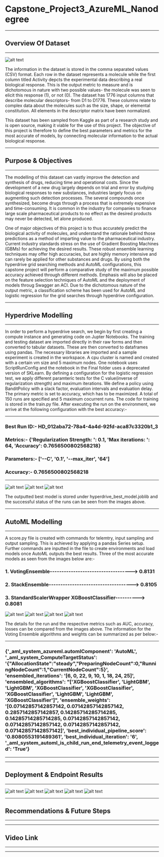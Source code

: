 # Capstone_Project3_AzureML_Nanodegree
***

## Overview Of Dataset
***
![alt text](https://st4.depositphotos.com/4687155/27336/v/600/depositphotos_273364926-stock-video-4k-hexagon-chemical-moleculardata-information.jpg)

The information in the dataset is stored in the comma separated values (CSV) format. Each row in the dataset represents a molecule while the first column titled Activity depcts the experimental data describing a real biological response. This is the output metric to measure and is dichotomous in nature with two possible values- the molecule was seen to elicit this response (1), or not (0). The dataset has 1776 input columns that describe molecular descriptors- from D1 to D1776. These columns relate to complex data about the molecules such as the size, shape, or elemental constitution. All elements in the descriptor matrix have been normalized.

This dataset has been sampled from Kaggle as part of a research study and is open source, making it viable for the use of this project. The objective of this project is therefore to define the best parameters and metrics for the most accurate of models, by connecting molecular information to the actual biological response. 
***

## Purpose & Objectives
***
The modelling of this dataset can vastly improve the detection and synthesis of drugs, reducing time and operational costs. Since the development of a new drug largely depends on trial and error by studying biological responses to new substances, industries largely focus on augmenting such detection processes. The several compounds once synthesized, become drugs through a process that is extremely expensive and time-consuming. It is common in the industry for companies to finance large scale pharmaceutical products to no effect as the desired products may never be detected, let alone produced.

One of major objectives of this project is to thus accurately predict the biological activity of molecules, and understand the rationale behind those predictions as a method of imparting value to the pharmaceutical industry. Current industry standards stress on the use of Gradient Boosting Machines (GBMs) for achieving the desired results. These robust ensemble learning techniques may offer high accuracies, but are highly memory intensive and can rarely be applied for other substances and drugs. By using both the hyperdrive grid searching methods and AutoML configurations, this capstone project will perform a comparative study of the maximum possible accuracy achieved through different methods. Emphasis will also be placed on the feature selection techniques of AutoML and the deployment of models throug Swagger an ACI. Due to the dichotomous nature of the output metric, a classification scheme has been used for AutoML and logistic regression for the grid searches through hyperdrive configuration.
***

## Hyperdrive Modelling
***
In order to perform a hyperdrive search, we begin by first creating a compute instance and generating code on Jupter Notebooks. The training and testing dataset are imported directly in their raw forms and then converted to tabular datasets. These are then converted to dataframes using pandas. The necessary libraries are imported and a sample experiment is created in the workspace. A cpu cluster is named and created with a certain vm size and 5 maximum nodes. One notebook uses ScriptRunConfig and the notebook in the Final folder uses a deprecated version of SKLearn.
By defining a configuration for the logistic regression test, we apply different paramteric tests for the C value(inverse of regularization strength) and maximum iterations. We define a policy using BanditPolicy with a slack factor, evaluation intervals and evaluation delay. The primary metric is set to accuracy, which has to be maximized. A total of 150 runs are specified and 5 maximum cocurrent runs.
The code for training is stored in the train.py file. After executing the run on the environment, we arrive at the following configuration with the best accuracy:-

***************************************************************************************************************************
### Best Run ID:-  HD_012aba72-78a4-4a4d-92fd-aca87c3320b1_3

### Metrics:-  {'Regularization Strength: ': 0.1, 'Max iterations: ': 64, 'Accuracy': 0.7656500802568218}

### Parameters:-  ['--C', '0.1', '--max_iter', '64']

### Accuracy:-  0.7656500802568218
***************************************************************************************************************************
 
![alt text](https://github.com/AmDeep/Capstone_Project3_AzureML_Nanodegree/blob/main/FinalHyperDriveFiles/hdc1.PNG)
![alt text](https://github.com/AmDeep/Capstone_Project3_AzureML_Nanodegree/blob/main/FinalHyperDriveFiles/hdc2.PNG)
![alt text](https://github.com/AmDeep/Capstone_Project3_AzureML_Nanodegree/blob/main/FinalHyperDriveFiles/hdc3.PNG)

The outputted best model is stored under hyperdrive_best_model.joblib and the successful status of the runs can be seen from the images above.

***

## AutoML Modelling
***
A score.py file is created with commands for telemtry, input sampling and output sampling. This is achieved by applying a pandas Series setup. Further commands are inputted in the file to create environments and load models once AutoML outputs the best results. Three of the most accurate models as seen from the images below are:-
### 1. VotingEnsemble-----------------------------------> 0.8131
### 2. StackEnsemble------------------------------------> 0.8105
### 3. StandardScalerWrapper XGBoostClassifier----------> 0.8081
![alt text](https://github.com/AmDeep/Capstone_Project3_AzureML_Nanodegree/blob/main/FinalAutoMLFiles/AUTOMLNANODEGREE.PNG)
![alt text](https://github.com/AmDeep/Capstone_Project3_AzureML_Nanodegree/blob/main/FinalAutoMLFiles/AUTOMLPAGE2.PNG)
![alt text](https://github.com/AmDeep/Capstone_Project3_AzureML_Nanodegree/blob/main/FinalAutoMLFiles/AUTOMLPAGE3.PNG)
![alt text](https://github.com/AmDeep/Capstone_Project3_AzureML_Nanodegree/blob/main/FinalAutoMLFiles/AUTOMLPAGE6.PNG)


The details for the run and the respective metrics such as AUC, accuracy, losses can be compared from the images above. The information for the Voting Ensemble algorithms and weights can be summarized as per below:-
**************************************************************************************************************************

### {'_aml_system_azureml.automlComponent': 'AutoML', '_aml_system_ComputeTargetStatus': '{"AllocationState":"steady","PreparingNodeCount":0,"RunningNodeCount":1,"CurrentNodeCount":5}', 'ensembled_iterations': '[6, 0, 22, 9, 10, 1, 18, 24, 25]', 'ensembled_algorithms': "['XGBoostClassifier', 'LightGBM', 'LightGBM', 'XGBoostClassifier', 'XGBoostClassifier', 'XGBoostClassifier', 'LightGBM', 'LightGBM', 'XGBoostClassifier']", 'ensemble_weights': '[0.07142857142857142, 0.07142857142857142, 0.2857142857142857, 0.14285714285714285, 0.14285714285714285, 0.07142857142857142, 0.07142857142857142, 0.07142857142857142, 0.07142857142857142]', 'best_individual_pipeline_score': '0.8080553191489361', 'best_individual_iteration': '6', '_aml_system_automl_is_child_run_end_telemetry_event_logged': 'True'}
***************************************************************************************************************************

***

## Deployment & Endpoint Results
***
![alt text](https://github.com/AmDeep/Capstone_Project3_AzureML_Nanodegree/blob/main/FinalAutoMLFiles/AUTOMLPAGE4.PNG)
![alt text](https://github.com/AmDeep/Capstone_Project3_AzureML_Nanodegree/blob/main/FinalAutoMLFiles/AUTOMLPAGE5.PNG)
![alt text](https://github.com/AmDeep/Capstone_Project3_AzureML_Nanodegree/blob/main/FinalAutoMLFiles/AUTOMLPAGE7.PNG)
![alt text](https://github.com/AmDeep/Capstone_Project3_AzureML_Nanodegree/blob/main/FinalAutoMLFiles/DEPLOYMENT.PNG)
![alt text](https://github.com/AmDeep/Capstone_Project3_AzureML_Nanodegree/blob/main/FinalAutoMLFiles/MODELDEPLOYAUTOML.PNG)
***

## Recommendations & Future Steps
***

***

## Video Link
***

***

